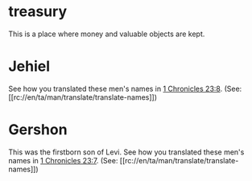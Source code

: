 # treasury

This is a place where money and valuable objects are kept.

# Jehiel

See how you translated these men's names in [1 Chronicles 23:8](../23/08.md). (See: [[rc://en/ta/man/translate/translate-names]])

# Gershon

This was the firstborn son of Levi. See how you translated these men's names in [1 Chronicles 23:7](../23/07.md). (See: [[rc://en/ta/man/translate/translate-names]])

